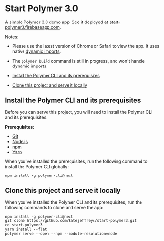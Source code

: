 # Start Polymer 3.0 

A simple Polymer 3.0 demo app. See it deployed at [start-polymer3.firebaseapp.com](https://start-polymer3.firebaseapp.com).

Notes: 
* Please use the latest version of Chrome or Safari to view the app. It uses native [dynamic imports](https://developers.google.com/web/updates/2017/11/dynamic-import).
* The `polymer build` command is still in progress, and won't handle dynamic imports.

* [Install the Polymer CLI and its prerequisites](#install)
* [Clone this project and serve it locally](#clone)

<a name="install"></a>

## Install the Polymer CLI and its prerequisites

Before you can serve this project, you will need to install the Polymer CLI
and its prerequisites.

**Prerequisites:**

* [Git](https://git-scm.com/download/)
* [Node.js](https://nodejs.org/en/)
* [npm](https://www.npmjs.com/)
* [Yarn](https://yarnpkg.com/en/)

When you've installed the prerequisites, run the following command to install the Polymer CLI globally:

```
npm install -g polymer-cli@next
```

<a name="clone"></a>

## Clone this project and serve it locally 

When you've installed the Polymer CLI and its prerequisites, run the following commands to clone and serve the app:

```
npm install -g polymer-cli@next
git clone https://github.com/katejeffreys/start-polymer3.git
cd start-polymer3
yarn install --flat
polymer serve --open --npm --module-resolution=node

